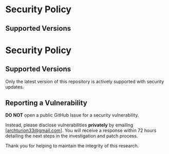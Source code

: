 # Security Policy

## Supported Versions
# Security Policy

## Supported Versions
Only the latest version of this repository is actively supported with security updates.

## Reporting a Vulnerability

**DO NOT** open a public GitHub Issue for a security vulnerability.

Instead, please disclose vulnerabilities **privately** by emailing [archturion33@gmail.com].
You will receive a response within 72 hours detailing the next steps in the investigation and patch process.

Thank you for helping to maintain the integrity of this research.
